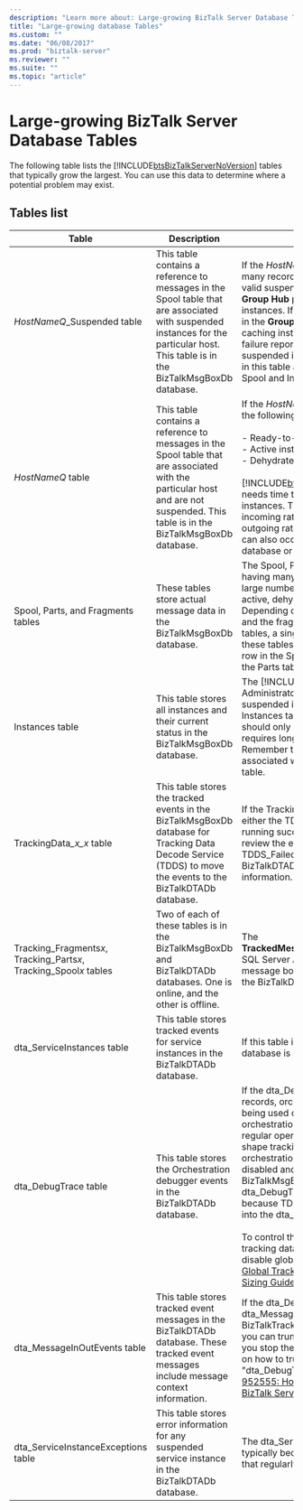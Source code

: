 ```yaml
---
description: "Learn more about: Large-growing BizTalk Server Database Tables"
title: "Large-growing database Tables"
ms.custom: ""
ms.date: "06/08/2017"
ms.prod: "biztalk-server"
ms.reviewer: ""
ms.suite: ""
ms.topic: "article"
---
```

# Large-growing BizTalk Server Database Tables
The following table lists the [!INCLUDE[btsBizTalkServerNoVersion](../includes/btsbiztalkservernoversion-md.md)] tables that typically grow the largest. You can use this data to determine where a potential problem may exist.  

## Tables list

|                               Table                                |                                                                                     Description                                                                                     |                                                                                                                                                                                                                                                                                                                                                                                  Comments                                                                                                                                                                                                                                                                                                                                                                                  |
|--------------------------------------------------------------------|-------------------------------------------------------------------------------------------------------------------------------------------------------------------------------------|----------------------------------------------------------------------------------------------------------------------------------------------------------------------------------------------------------------------------------------------------------------------------------------------------------------------------------------------------------------------------------------------------------------------------------------------------------------------------------------------------------------------------------------------------------------------------------------------------------------------------------------------------------------------------------------------------------------------------------------------------------------------------|
|                    *HostNameQ*_Suspended table                     | This table contains a reference to messages in the Spool table that are associated with suspended instances for the particular host. This table is in the BizTalkMsgBoxDb database. |                                                                                                                                                If the *HostNameQ*_Suspended tables have many records, the tables could be containing valid suspended instances that appear in the **Group Hub** page. You can terminate these instances. If these instances do not appear in the **Group Hub**, the instances are probably caching instances or orphaned routing failure reports. When you terminate suspended instances, you clean up the items in this table and their associated rows in the Spool and Instances tables.                                                                                                                                                |
|                         *HostNameQ* table                          |  This table contains a reference to messages in the Spool table that are associated with the particular host and are not suspended. This table is in the BizTalkMsgBoxDb database.  |                                                                                                                  If the *HostNameQ* tables have many records, the following kinds of instances may exist:<br /><br /> -   Ready-to-run instances<br />-   Active instances<br />-   Dehydrated instances<br /><br /> [!INCLUDE[btsBizTalkServerNoVersion](../includes/btsbiztalkservernoversion-md.md)] needs time to "catch up" and process the instances. This table can grow when the incoming rate of processing outpaces the outgoing rate of processing. This scenario can also occur due to large BizTalkDTADb database or SQL Server disk delays.                                                                                                                  |
|                 Spool, Parts, and Fragments tables                 |                                                       These tables store actual message data in the BizTalkMsgBoxDb database.                                                       |                                                                                                                                                                                      The Spool, Parts, and Fragments tables having many records imply that there are a large number of messages are currently active, dehydrated, or suspended. Depending on the size, the number of parts, and the fragmentation settings in these tables, a single message may spawn all these tables. Each message has exactly one row in the Spool table and at least one row in the Parts table.                                                                                                                                                                                      |
|                          Instances table                           |                                              This table stores all instances and their current status in the BizTalkMsgBoxDb database.                                              |                                                                                                                                                                                         The [!INCLUDE[btsBizTalkServerNoVersion](../includes/btsbiztalkservernoversion-md.md)] Administrator should not allow for many suspended instances to remain in the Instances table. Many dehydrated instances should only remain if the business logic requires long-running orchestrations. Remember that one service instance can be associated with many messages in the Spool table.                                                                                                                                                                                          |
|                  TrackingData<em>_x_x</em> table                   |            This table stores the tracked events in the BizTalkMsgBoxDb database for Tracking Data Decode Service (TDDS) to move the events to the BizTalkDTADb database.            |                                                                                                                                                                                                                                                             If the TrackingData_*x_x* tables are large, either the TDDS is not running or is not running successfully. If the TDDS is running, review the event logs and the TDDS_FailedTrackingData table in the BizTalkDTADb database for error information.                                                                                                                                                                                                                                                             |
| Tracking_Fragments*x*, Tracking_Parts*x*, Tracking_Spool*x* tables |                             Two of each of these tables is in the BizTalkMsgBoxDb and BizTalkDTADb databases. One is online, and the other is offline.                              |                                                                                                                                                                                                                                                                                                           The **TrackedMessages_Copy_BizTalkMsgBoxDb** SQL Server Agent job moves tracked message bodies directly to these tables in the BizTalkDTADb database.                                                                                                                                                                                                                                                                                                            |
|                     dta_ServiceInstances table                     |                                                This table stores tracked events for service instances in the BizTalkDTADb database.                                                 |                                                                                                                                                                                                                                                                                                                                                    If this table is large, the BizTalkDTADb database is probably large.                                                                                                                                                                                                                                                                                                                                                    |
|                        dta_DebugTrace table                        |                                                  This table stores the Orchestration debugger events in the BizTalkDTADb database.                                                  | If the dta_DebugTrace table has many records, orchestration shape tracking is being used or was being used. If orchestration debugging is not required for regular operations, disable orchestration shape tracking for all orchestrations. If orchestration shape tracking is already disabled and a backlog exists in the BizTalkMsgBoxDb database, the dta_DebugTrace table may continue to grow because TDDS continues to move this data into the dta_DebugTrace table.<br /><br /> To control the size of the BizTalkDTADb tracking database, you may choose to disable global tracking. See [How to Turn Off Global Tracking](../core/how-to-turn-off-global-tracking.md) and [Tracking Database Sizing Guidelines](../core/tracking-database-sizing-guidelines.md). |
|                    dta_MessageInOutEvents table                    |                      This table stores tracked event messages in the BizTalkDTADb database. These tracked event messages include message context information.                       |                                                                                                                                                      If the dta_DebugTrace table and the dta_MessageInOutEvents table in the BizTalkTrackingDb database are too large, you can truncate the tables manually after you stop the tracking host. For instructions on how to truncate the tables, see the "dta_DebugTrace table" details in [KB 952555: How to maintain and troubleshoot BizTalk Server databases](https://support.microsoft.com/help/952555/how-to-maintain-and-troubleshoot-biztalk-server-databases).                                                                                                                                                       |
|                dta_ServiceInstanceExceptions table                 |                                        This table stores error information for any suspended service instance in the BizTalkDTADb database.                                         |                                                                                                                                                                                                                                                                                                                         The dta_ServiceInstanceExceptions table typically becomes large in an environment that regularly has suspended instances.                                                                                                                                                                                                                                                                                                                          |

